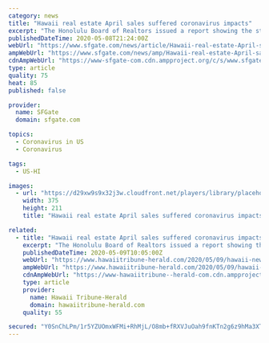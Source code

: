 ```yaml
---
category: news
title: "Hawaii real estate April sales suffered coronavirus impacts"
excerpt: "The Honolulu Board of Realtors issued a report showing the state's real estate market suffered last month as a result of the COVID-19 pandemic. The analysis indicated resales of Oahu homes fell more than 20% in April,"
publishedDateTime: 2020-05-08T21:24:00Z
webUrl: "https://www.sfgate.com/news/article/Hawaii-real-estate-April-sales-suffered-15256443.php"
ampWebUrl: "https://www.sfgate.com/news/amp/Hawaii-real-estate-April-sales-suffered-15256443.php"
cdnAmpWebUrl: "https://www-sfgate-com.cdn.ampproject.org/c/s/www.sfgate.com/news/amp/Hawaii-real-estate-April-sales-suffered-15256443.php"
type: article
quality: 75
heat: 85
published: false

provider:
  name: SFGate
  domain: sfgate.com

topics:
  - Coronavirus in US
  - Coronavirus

tags:
  - US-HI

images:
  - url: "https://d29xw9s9x32j3w.cloudfront.net/players/library/placeholder.png"
    width: 375
    height: 211
    title: "Hawaii real estate April sales suffered coronavirus impacts"

related:
  - title: "Hawaii real estate April sales suffered coronavirus impacts"
    excerpt: "The Honolulu Board of Realtors issued a report showing the state’s real estate market suffered last month as a result of the COVID-19 pandemic."
    publishedDateTime: 2020-05-09T10:05:00Z
    webUrl: "https://www.hawaiitribune-herald.com/2020/05/09/hawaii-news/hawaii-real-estate-april-sales-suffered-coronavirus-impacts/"
    ampWebUrl: "https://www.hawaiitribune-herald.com/2020/05/09/hawaii-news/hawaii-real-estate-april-sales-suffered-coronavirus-impacts/amp/"
    cdnAmpWebUrl: "https://www-hawaiitribune--herald-com.cdn.ampproject.org/c/s/www.hawaiitribune-herald.com/2020/05/09/hawaii-news/hawaii-real-estate-april-sales-suffered-coronavirus-impacts/amp/"
    type: article
    provider:
      name: Hawaii Tribune-Herald
      domain: hawaiitribune-herald.com
    quality: 55

secured: "Y0SnChLPm/1r5YZUOmxWFMi+RhMjL/O8mb+fRXVJuOah9fnKTn2g6z9hMa3XT1XqbIU5hsaaOAmpJzrqQ9rXxaT+X9Rju/0aTzXT+jo3q+44Xo1JNVpDAvSeftZTC2BJDcbprH4xaj0RYhanm7HHTqAiraMbrgAYnyf9ux/fkqGW+LO/ONIcr3ss7QCOg5GD8cfpUGj6/HKC9TwhiVMtMpM4qLvsn2VR4y+/zZpVOXL1WnfIhpZdPAYkhVkY/9Kt2sQ9ZGLWMBx9jhVgHB1zPTfSWEpfbuupPCUMBqs4cmHDge+Tt34MHROXgzietLws;F9E0AsS1pDdsH23nwpn2Wg=="
---
```


